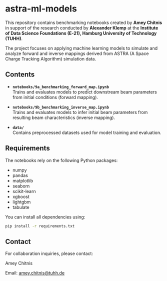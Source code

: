 # astra-ml-models

This repository contains benchmarking notebooks created by **Amey Chitnis** in support of the research conducted by **Alexander Klemp** at the **Institute of Data Science Foundations (E-21), Hamburg University of Technology (TUHH)**.

The project focuses on applying machine learning models to simulate and analyze forward and inverse mappings derived from ASTRA (A Space Charge Tracking Algorithm) simulation data.

## Contents

- **`notebooks/9a_benchmarking_forward_map.ipynb`**  
  Trains and evaluates models to predict downstream beam parameters from initial conditions (forward mapping).

- **`notebooks/9b_benchmarking_inverse_map.ipynb`**  
  Trains and evaluates models to infer initial beam parameters from resulting beam characteristics (inverse mapping).

- **`data/`**  
  Contains preprocessed datasets used for model training and evaluation.


## Requirements

The notebooks rely on the following Python packages:

- numpy  
- pandas  
- matplotlib  
- seaborn  
- scikit-learn  
- xgboost  
- lightgbm  
- tabulate  

You can install all dependencies using:

```bash
pip install -r requirements.txt
```

## Contact
For collaboration inquiries, please contact:

Amey Chitnis

Email: amey.chitnis@tuhh.de